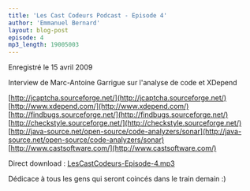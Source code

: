 ```yaml
---
title: 'Les Cast Codeurs Podcast - Episode 4'
author: 'Emmanuel Bernard'
layout: blog-post
episode: 4
mp3_length: 19005003
---
```

Enregistré le 15 avril 2009

Interview de Marc-Antoine Garrigue sur l'analyse de code et XDepend

[http://jcaptcha.sourceforge.net/](http://jcaptcha.sourceforge.net/)  
[http://www.xdepend.com/](http://www.xdepend.com/)  
[http://findbugs.sourceforge.net/](http://findbugs.sourceforge.net/)  
[http://checkstyle.sourceforge.net/](http://checkstyle.sourceforge.net/)  
[http://java-source.net/open-source/code-analyzers/sonar](http://java-source.net/open-source/code-analyzers/sonar)  
[http://www.castsoftware.com/](http://www.castsoftware.com/)  

Direct download : [LesCastCodeurs-Episode-4.mp3](http://media.libsyn.com/media/lescastcodeurs/LesCastCodeurs-Episode-4.mp3)

Dédicace à tous les gens qui seront coincés dans le train demain :)
